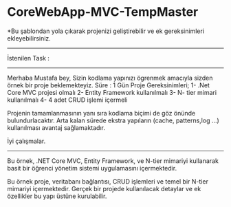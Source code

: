 # CoreWebApp-MVC-TempMaster

*Bu şablondan yola çıkarak projenizi geliştirebilir ve ek gereksinimleri ekleyebilirsiniz.

--------------------------------------------------------------------

İstenilen Task : 

--------------------------------------------------------------------

Merhaba Mustafa bey,
Sizin kodlama yapınızı ögrenmek amacıyla sizden örnek bir proje beklemekteyiz.
Süre : 1 Gün
Proje Gereksinimleri;
1- .Net Core MVC projesi olmalı
2- Entity Framework kullanılmalı
3- N- tier mimari kullanılmalı
4- 4 adet CRUD işlemi içermeli
 
Projenin tamamlanmasının yanı sıra kodlama biçimi de göz önünde bulundurlacaktır.
Arta kalan sürede ekstra yapıların (cache, patterns,log ...) kullanılması avantaj sağlamaktadır.
 
İyi çalışmalar.

--------------------------------------------------------------------

Bu örnek, .NET Core MVC, Entity Framework, ve N-tier mimariyi kullanarak basit bir öğrenci yönetim sistemi uygulamasını içermektedir.

Bu örnek proje, veritabanı bağlantısı, CRUD işlemleri ve temel bir N-tier mimariyi içermektedir.
Gerçek bir projede kullanılacak detaylar ve ek özellikler bu yapı üstüne kurulabilir.
